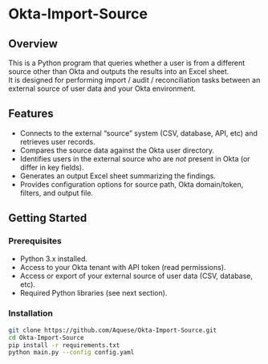 # Okta-Import-Source

## Overview  
This is a Python program that queries whether a user is from a different source other than Okta and outputs the results into an Excel sheet.  
It is designed for performing import / audit / reconciliation tasks between an external source of user data and your Okta environment.

## Features  
- Connects to the external “source” system (CSV, database, API, etc) and retrieves user records.  
- Compares the source data against the Okta user directory.  
- Identifies users in the external source who are _not_ present in Okta (or differ in key fields).  
- Generates an output Excel sheet summarizing the findings.  
- Provides configuration options for source path, Okta domain/token, filters, and output file.

## Getting Started

### Prerequisites  
- Python 3.x installed.  
- Access to your Okta tenant with API token (read permissions).  
- Access or export of your external source of user data (CSV, database, etc).  
- Required Python libraries (see next section).

### Installation  
```bash
git clone https://github.com/Aquese/Okta-Import-Source.git
cd Okta-Import-Source
pip install -r requirements.txt
python main.py --config config.yaml
```
